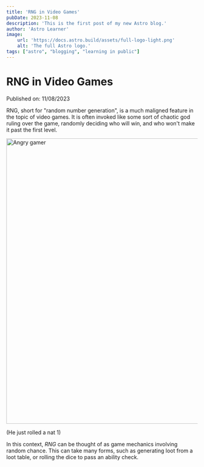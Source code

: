 ```yaml
---
title: 'RNG in Video Games'
pubDate: 2023-11-08
description: 'This is the first post of my new Astro blog.'
author: 'Astro Learner'
image:
    url: 'https://docs.astro.build/assets/full-logo-light.png'
    alt: 'The full Astro logo.'
tags: ["astro", "blogging", "learning in public"]
---
```

# RNG in Video Games

Published on: 11/08/2023

RNG, short for "random number generation", is a much maligned feature in the topic of video games. It is often invoked like some sort of chaotic god ruling over the game, randomly deciding who will win, and who won't make it past the first level. 

<img src="https://www.shutterstock.com/shutterstock/photos/330344243/display_1500/stock-photo-man-screaming-at-the-sky-330344243.jpg" alt="Angry gamer" style="height: 750px; width:600px;"/>

(He just rolled a nat 1)

In this context, _RNG_ can be thought of as game mechanics involving random chance. This can take many forms, such as generating loot from a loot table, or rolling the dice to pass an ability check. 